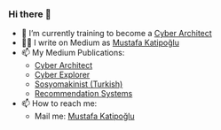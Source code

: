 ### Hi there 👋

- 🌱 I’m currently training to become a [Cyber Architect](https://medium.com/cyber-architect/cyber-architect-curriculum-6816771a8447)
- ✍🏻 I write on Medium as [Mustafa Katipoğlu](https://mustafakatipoglu.medium.com/)
- 📫 My Medium Publications:
  - [Cyber Architect](https://medium.com/cyber-architect)
  - [Cyber Explorer](https://medium.com/cyber-explorer)
  - [Sosyomakinist (Turkish) ](https://medium.com/sosyo-makinist)
  - [Recommendation Systems](https://medium.com/recommendation-systems)
- 📫 How to reach me:
  -  Mail me: <a href="mailto:mustafa.katipoglu@outlook.com">Mustafa Katipoğlu</a>

<!--
**katipogluMustafa/katipogluMustafa** is a ✨ _special_ ✨ repository because its `README.md` (this file) appears on your GitHub profile.

Here are some ideas to get you started:

- 🔭 I’m currently working on ...

- 👯 I’m looking to collaborate on ...
- 🤔 I’m looking for help with ...
- 💬 Ask me about ...
- 📫 How to reach me: ...
- 😄 Pronouns: ...
- ⚡ Fun fact: ...
-->
